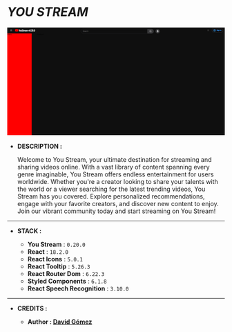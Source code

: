 # _YOU STREAM_

![THUMBNAIL](resources/img/Thumbnail.png)

- **DESCRIPTION :**

  Welcome to You Stream, your ultimate destination for streaming and sharing videos online. With a vast library of content spanning every genre imaginable, You Stream offers endless entertainment for users worldwide. Whether you're a creator looking to share your talents with the world or a viewer searching for the latest trending videos, You Stream has you covered. Explore personalized recommendations, engage with your favorite creators, and discover new content to enjoy. Join our vibrant community today and start streaming on You Stream!

---

- **STACK :**

  - **You Stream** : `0.20.0`
  - **React** : `18.2.0`
  - **React Icons** : `5.0.1`
  - **React Tooltip** : `5.26.3`
  - **React Router Dom** : `6.22.3`
  - **Styled Components** : `6.1.8`
  - **React Speech Recognition** : `3.10.0`

---

- **CREDITS :**

  - **Author : [David Gómez](https://github.com/DavidGomezToca)**
